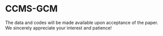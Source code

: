 # CCMS-GCM

The data and codes will be made available upon acceptance of the paper. We sincerely appreciate your interest and patience!
